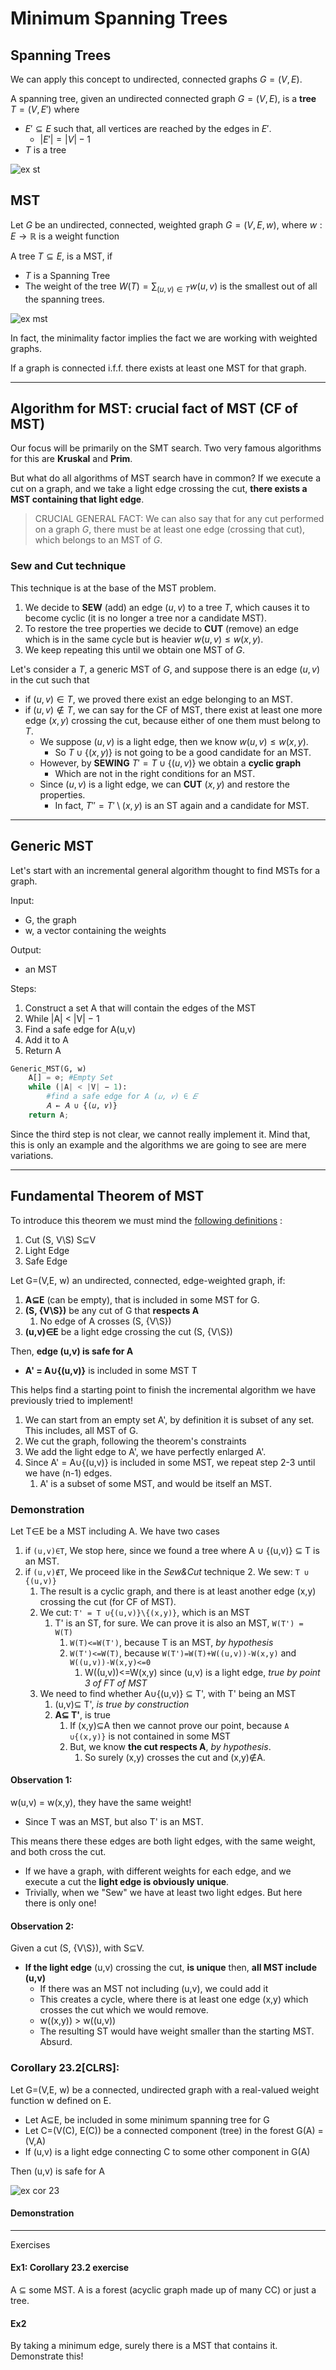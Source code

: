 # Minimum Spanning Trees

## Spanning Trees
We can apply this concept to undirected, connected graphs $G=(V,E)$.

A spanning tree, given an undirected connected graph $G=(V,E)$, is a **tree** $T=(V,E')$ where 
* $E' \subseteq E$ such that, all vertices are reached by the edges in $E'$.
  * $|E'| = |V|-1$
* $T$ is a tree

![ex st](https://github.com/PayThePizzo/DataStrutucures-Algorithms/blob/main/Resources/exst.png?raw=TRUE)

## MST
Let $G$ be an undirected, connected, weighted graph $G=(V,E, w)$, where $w:E \rightarrow \mathbb{R}$ is a weight function

A tree $T \subseteq E$, is a MST, if 
* $T$ is a Spanning Tree
* The weight of the tree $W(T) = \sum_{(u,v) \in T} w(u,v)$ is the smallest out of all 
the spanning trees.

![ex mst](https://github.com/PayThePizzo/DataStrutucures-Algorithms/blob/main/Resources/exmst.png?raw=TRUE)

In fact, the minimality factor implies the fact we are working with weighted graphs.

If a graph is connected i.f.f. there exists at least one MST for that graph.

---

## Algorithm for MST: crucial fact of MST (CF of MST)
Our focus will be primarily on the SMT search. 
Two very famous algorithms for this are **Kruskal** and **Prim**.

But what do all algorithms of MST search have in common?
If we execute a cut on a graph, and we take a light edge crossing the cut, 
**there exists a MST containing that light edge**.

> CRUCIAL GENERAL FACT: We can also say that for any cut performed on a graph $G$, 
> there must be at least one edge (crossing that cut), which belongs to an MST of $G$.

### Sew and Cut technique
This technique is at the base of the MST problem. 
1. We decide to **SEW** (add) an edge $(u,v)$ to a tree $T$, 
which causes it to become cyclic (it is no longer a tree nor a candidate MST). 
2. To restore the tree properties we decide to **CUT** (remove)
an edge which is in the same cycle but is heavier $w(u,v) \leq w(x,y)$. 
3. We keep repeating this until we obtain one MST of $G$.

Let's consider a $T$, a generic MST of $G$, and suppose there is an edge $(u,v)$ in 
the cut such that
* if $(u,v) \in T$, we proved there exist an edge belonging to an MST.
* if $(u,v) \notin T$, we can say for the CF of MST, there exist at least one more edge $(x,y)$ crossing the cut, 
because either of one them must belong to $T$.
  * We suppose $(u,v)$ is a light edge, then we know $w(u,v) \leq w(x,y)$. 
    * So $T \cup \lbrace (x,y) \rbrace$ is not going to be a good candidate for an MST. 
  * However, by **SEWING** $T' = T \cup \lbrace (u,v) \rbrace$ we obtain a **cyclic graph** 
    * Which are not in the right conditions for an MST.
  * Since $(u,v)$ is a light edge, we can **CUT** $(x,y)$ and restore the properties. 
    * In fact, $T'' = T' \setminus (x,y)$ is an ST again and a candidate for MST.
  
---

## Generic MST
Let's start with an incremental general algorithm thought to find MSTs for a graph.

Input:
* G, the graph
* w, a vector containing the weights

Output:
* an MST

Steps:
1. Construct a set A that will contain the edges of the MST 
2. While |A| < |V| − 1
3. Find a safe edge for A(u,v)
4. Add it to A
6. Return A

```python
Generic_MST(G, w)
    A[] = ⊘; #Empty Set
    while (|A| < |V| − 1):
        #find a safe edge for A (𝑢, 𝑣) ∈ 𝐸
        𝐴 ← 𝐴 ∪ {(𝑢, 𝑣)}
    return A;
```

Since the third step is not clear, we cannot really implement it. Mind that,
this is only an example and the algorithms we are going to see are mere variations.

---

## Fundamental Theorem of MST
To introduce this theorem we must mind the [following definitions](https://github.com/PayThePizzo/DataStrutucures-Algorithms/blob/main/8%20-%20Graphs/1.2%20-%20GRAPH%20PROPERTIES%20pt3.md#cut) :
1. Cut (S, V\S) S⊆V
2. Light Edge
3. Safe Edge

Let G=(V,E, w) an undirected, connected, edge-weighted graph, if:
1. **A⊆E** (can be empty), that is included in some MST for G.
2. **(S, {V\S})** be any cut of G that **respects A**
   1. No edge of A crosses (S, {V\S})
3. **(u,v)∈E** be a light edge crossing the cut (S, {V\S})

Then, **edge (u,v) is safe for A**
* **A' = A∪{(u,v)}** is included in some MST T

This helps find a starting point to finish the incremental algorithm we have previously
tried to implement!
1. We can start from an empty set A', by definition it is subset of any set. This includes, all MST of G. 
2. We cut the graph, following the theorem's constraints
3. We add the light edge to A', we have perfectly enlarged A'. 
4. Since A' = A∪{(u,v)} is included in some MST, we repeat step 2-3 until we have (n-1) edges.
   1. A' is a subset of some MST, and would be itself an MST.


### Demonstration
Let T∈E be a MST including A. We have two cases
1. if `(u,v)∈T`, We stop here, since we found a tree where A ∪ {(u,v)} ⊆ T is an MST. 
2. if `(u,v)∉T`, We proceed like in the _Sew&Cut_ technique
   2. We sew: `T ∪ {(u,v)}`
      1. The result is a cyclic graph, and there is at least another edge (x,y) crossing the cut (for CF of MST).
   3. We cut: `T' = T ∪{(u,v)}\{(x,y)}`, which is an MST
      1. T' is an ST, for sure. We can prove it is also an MST, `W(T') = W(T)`
         1. `W(T)<=W(T')`, because T is an MST, _by hypothesis_
         2. `W(T')<=W(T)`, because `W(T')=W(T)+W((u,v))-W(x,y)` and `W((u,v))-W(x,y)<=0`
            1. W((u,v))<=W(x,y) since (u,v) is a light edge, _true by point 3 of FT of MST_
   4. We need to find whether A∪{(u,v)} ⊆ T', with T' being an MST
      1. (u,v)⊆ T', _is true by construction_
      2. **A⊆ T'**, is true
         1. If (x,y)⊆A then we cannot prove our point, because `A ∪{(x,y)}` is not contained in some MST
         2. But, we know **the cut respects A**, _by hypothesis_. 
            1. So surely (x,y) crosses the cut and (x,y)∉A.

#### Observation 1:
w(u,v) = w(x,y), they have the same weight!
* Since T was an MST, but also T' is an MST. 

This means there these edges are both light edges, with the same weight, and both cross the cut.
* If we have a graph, with different weights for each edge, and we execute a cut the **light edge is obviously
unique**.
* Trivially, when we "Sew" we have at least two light edges. But here there is only one!

#### Observation 2:
Given a cut (S, {V\S}), with S⊆V. 
* **If the light edge** (u,v) crossing the cut, **is unique** then, **all MST include (u,v)**
  * If there was an MST not including (u,v), we could add it
  * This creates a cycle, where there is at least one edge (x,y) which crosses the cut which
  we would remove.
  * w((x,y)) > w((u,v))
  * The resulting ST would have weight smaller than the starting MST. Absurd.
  
### Corollary 23.2[CLRS]:
Let G=(V,E, w) be a connected, undirected graph with a real-valued weight function w defined on E. 
* Let A⊆E, be included in some minimum spanning tree for G
* Let C=(V(C), E(C)) be a connected component (tree) in the forest G(A) = (V,A)
* If (u,v) is a light edge connecting C to some other component in G(A)

Then (u,v) is safe for A

![ex cor 23](https://github.com/PayThePizzo/DataStrutucures-Algorithms/blob/main/Resources/excor23.png?raw=TRUE)

#### Demonstration 

---

Exercises

#### Ex1: Corollary 23.2 exercise
A ⊆ some MST. A is a forest (acyclic graph made up of many CC) or just a tree.

#### Ex2
By taking a minimum edge, surely there is a MST that contains it. Demonstrate this!
